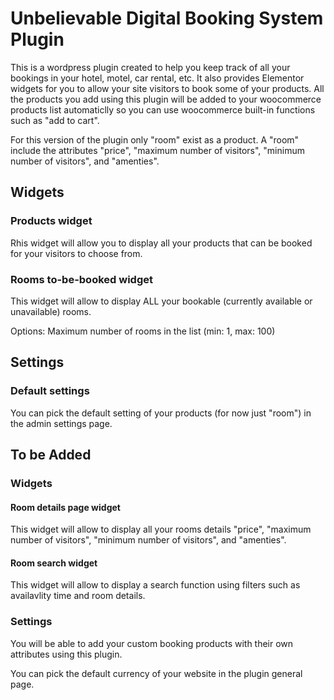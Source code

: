 # Unbelievable Digital Booking System Plugin

This is a wordpress plugin created to help you keep track of all your bookings in your hotel, motel, car rental, etc. It also provides Elementor widgets for you to allow your site visitors to book some of your products. All the products you add using this plugin will be added to your woocommerce products list automaticlly so you can use woocommerce built-in functions such as "add to cart". 

For this version of the plugin only "room" exist as a product. A "room" include the attributes "price", "maximum number of visitors", "minimum number of visitors", and "amenties". 

## Widgets

### Products widget

Rhis widget will allow you to display all your products that can be booked for your visitors to choose from.

### Rooms to-be-booked widget

This widget will allow to display ALL your bookable (currently available or unavailable) rooms.

Options: Maximum number of rooms in the list (min: 1, max: 100)


## Settings

### Default settings


You can pick the default setting of your products (for now just "room") in the admin settings page.

## To be Added

### Widgets
 
#### Room details page widget

This widget will allow to display all your rooms details "price", "maximum number of visitors", "minimum number of visitors", and "amenties".

#### Room search widget

This widget will allow to display a search function using filters such as availavlity time and room details.


### Settings

You will be able to add your custom booking products with their own attributes using this plugin. 

You can pick the default currency of your website in the plugin general page.
